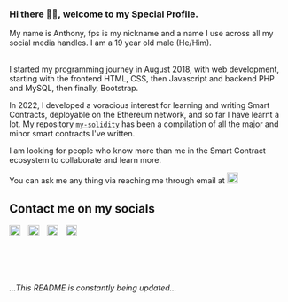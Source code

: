 ### Hi there 👋🏾, welcome to my Special Profile.

<!--
**fps8k/fps8k** is a ✨ _special_ ✨ repository because its `README.md` (this file) appears on your GitHub profile.

Here are some ideas to get you started:

- 🔭 I’m currently working on ...
- 🌱 I’m currently learning ...
- 👯 I’m looking to collaborate on ...
- 🤔 I’m looking for help with ...
- 💬 Ask me about ...
- 📫 How to reach me: ...
- 😄 Pronouns: ...
- ⚡ Fun fact: ...
-->

My name is Anthony, fps is my nickname and a name I use across all my social media handles. I am a 19 year old male (He/Him). <br/><br/>

I started my programming journey in August 2018, with web development, starting with the frontend HTML, CSS, then Javascript and backend PHP and MySQL, then finally, Bootstrap.

In 2022, I developed a voracious interest for learning and writing Smart Contracts, deployable on the Ethereum network, and so far I have learnt a lot. My repository <a target='_blank' href='https://github.com/fps8k/my-solidity'>`my-solidity`</a> has been a compilation of all the major and minor smart contracts I've written.

I am looking for people who know more than me in the Smart Contract ecosystem to collaborate and learn more.

You can ask me any thing via reaching me through email at <a href="mailto: anthony.nnaemeka.umeh@gmail.com"><img src="https://simpleicons.org/icons/gmail.svg" width="20px" height="20px" color="#EA4335"/></a>

## Contact me on my socials
<a href="https://facebook.com/fps8k"><img src="https://simpleicons.org/icons/facebook.svg" width="20px" height="20px" color="#1877F2"/></a>
<a href="https://twitter.com/fps8k"><img src="https://simpleicons.org/icons/twitter.svg" width="20px" height="20px" color="#1DA1F2" style="margin-left: 10px;"/></a>
<a href="https://instagram.com/fps8k"><img src="https://simpleicons.org/icons/instagram.svg" width="20px" height="20px" color="#E4405F" style="margin-left: 10px;"/></a>
<a href="https://reddit.com/u/fps16k"><img src="https://simpleicons.org/icons/reddit.svg" width="20px" height="20px" color="#FF4500" style="margin-left: 10px;"/></a>



<br/><br/><br/><br/>
_...This README is constantly being updated..._
